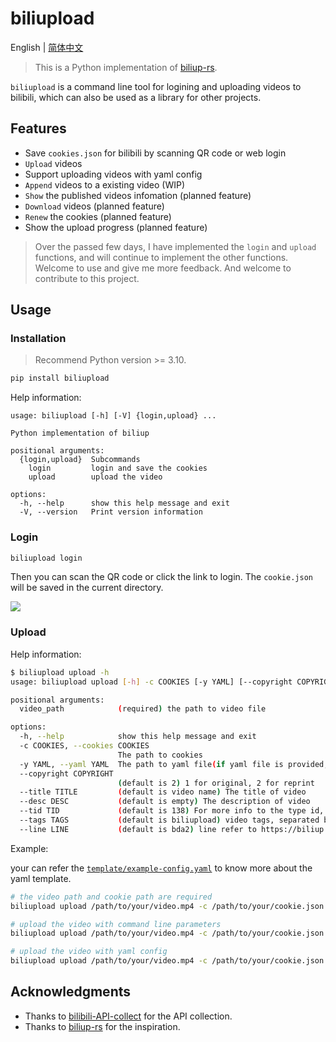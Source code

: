 # biliupload

English | [简体中文](./README.md)

> This is a Python implementation of [biliup-rs](https://github.com/biliup/biliup-rs).

`biliupload` is a command line tool for logining and uploading videos to bilibili, which can also be used as a library for other projects.

## Features

- Save `cookies.json` for bilibili by scanning QR code or web login
- `Upload` videos
- Support uploading videos with yaml config
- `Append` videos to a existing video (WIP)
- `Show` the published videos infomation (planned feature)
- `Download` videos (planned feature)
- `Renew` the cookies (planned feature)
- Show the upload progress (planned feature)

> Over the passed few days, I have implemented the `login` and `upload` functions, and will continue to implement the other functions. Welcome to use and give me more feedback. And welcome to contribute to this project.

## Usage

### Installation

> Recommend Python version >= 3.10.

```bash
pip install biliupload
```

Help information:

```
usage: biliupload [-h] [-V] {login,upload} ...

Python implementation of biliup

positional arguments:
  {login,upload}  Subcommands
    login         login and save the cookies
    upload        upload the video

options:
  -h, --help      show this help message and exit
  -V, --version   Print version information
```

### Login

```bash
biliupload login
```
Then you can scan the QR code or click the link to login. The `cookie.json` will be saved in the current directory.

![](https://cdn.jsdelivr.net/gh/timerring/scratchpad2023/2024/2025-01-08-11-54-34.png)

### Upload

Help information:

```bash
$ biliupload upload -h
usage: biliupload upload [-h] -c COOKIES [-y YAML] [--copyright COPYRIGHT] [--title TITLE] [--desc DESC] [--tid TID] [--tags TAGS] [--line LINE] video_path

positional arguments:
  video_path            (required) the path to video file

options:
  -h, --help            show this help message and exit
  -c COOKIES, --cookies COOKIES
                        The path to cookies
  -y YAML, --yaml YAML  The path to yaml file(if yaml file is provided, the arguments below will be ignored)
  --copyright COPYRIGHT
                        (default is 2) 1 for original, 2 for reprint
  --title TITLE         (default is video name) The title of video
  --desc DESC           (default is empty) The description of video
  --tid TID             (default is 138) For more info to the type id, refer to https://biliup.github.io/tid-ref.html
  --tags TAGS           (default is biliupload) video tags, separated by comma
  --line LINE           (default is bda2) line refer to https://biliup.github.io/upload-systems-analysis.html
```

Example:

your can refer the [`template/example-config.yaml`](https://github.com/timerring/biliupload/tree/main/template/example-config.yaml) to know more about the yaml template.

```bash
# the video path and cookie path are required
biliupload upload /path/to/your/video.mp4 -c /path/to/your/cookie.json

# upload the video with command line parameters
biliupload upload /path/to/your/video.mp4 -c /path/to/your/cookie.json --title "test" --desc "test" --tid 138 --tags "test" --line bda2

# upload the video with yaml config
biliupload upload /path/to/your/video.mp4 -c /path/to/your/cookie.json -y /path/to/your/upload/template.yaml
```

## Acknowledgments

- Thanks to [bilibili-API-collect](https://github.com/SocialSisterYi/bilibili-API-collect) for the API collection.
- Thanks to [biliup-rs](https://github.com/biliup/biliup-rs) for the inspiration.

